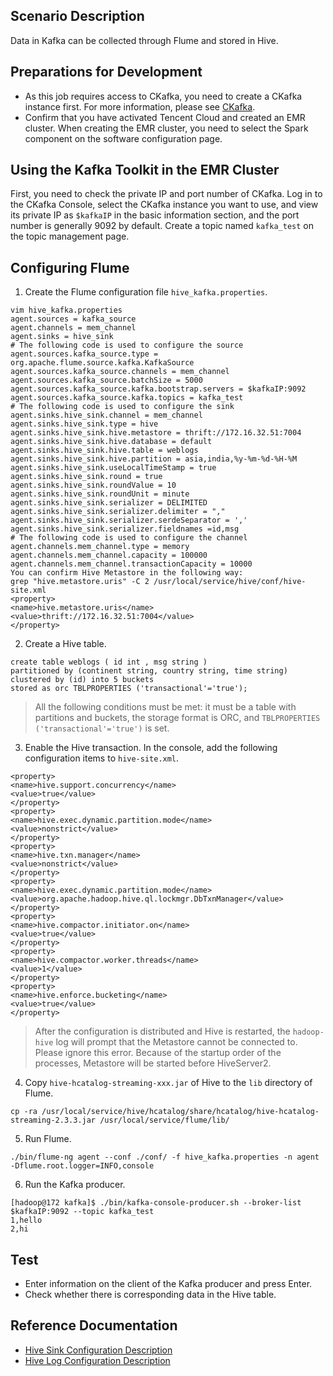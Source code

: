 ## Scenario Description
Data in Kafka can be collected through Flume and stored in Hive.

## Preparations for Development
- As this job requires access to CKafka, you need to create a CKafka instance first. For more information, please see [CKafka](https://intl.cloud.tencent.com/document/product/597).
- Confirm that you have activated Tencent Cloud and created an EMR cluster. When creating the EMR cluster, you need to select the Spark component on the software configuration page.

## Using the Kafka Toolkit in the EMR Cluster
First, you need to check the private IP and port number of CKafka. Log in to the CKafka Console, select the CKafka instance you want to use, and view its private IP as `$kafkaIP` in the basic information section, and the port number is generally 9092 by default. Create a topic named `kafka_test` on the topic management page.

## Configuring Flume
1. Create the Flume configuration file `hive_kafka.properties`.
```
vim hive_kafka.properties
agent.sources = kafka_source
agent.channels = mem_channel
agent.sinks = hive_sink
# The following code is used to configure the source
agent.sources.kafka_source.type = org.apache.flume.source.kafka.KafkaSource
agent.sources.kafka_source.channels = mem_channel
agent.sources.kafka_source.batchSize = 5000
agent.sources.kafka_source.kafka.bootstrap.servers = $kafkaIP:9092
agent.sources.kafka_source.kafka.topics = kafka_test
# The following code is used to configure the sink
agent.sinks.hive_sink.channel = mem_channel
agent.sinks.hive_sink.type = hive
agent.sinks.hive_sink.hive.metastore = thrift://172.16.32.51:7004
agent.sinks.hive_sink.hive.database = default
agent.sinks.hive_sink.hive.table = weblogs
agent.sinks.hive_sink.hive.partition = asia,india,%y-%m-%d-%H-%M
agent.sinks.hive_sink.useLocalTimeStamp = true
agent.sinks.hive_sink.round = true
agent.sinks.hive_sink.roundValue = 10
agent.sinks.hive_sink.roundUnit = minute
agent.sinks.hive_sink.serializer = DELIMITED
agent.sinks.hive_sink.serializer.delimiter = ","
agent.sinks.hive_sink.serializer.serdeSeparator = ','
agent.sinks.hive_sink.serializer.fieldnames =id,msg
# The following code is used to configure the channel
agent.channels.mem_channel.type = memory
agent.channels.mem_channel.capacity = 100000
agent.channels.mem_channel.transactionCapacity = 10000
You can confirm Hive Metastore in the following way:
grep "hive.metastore.uris" -C 2 /usr/local/service/hive/conf/hive-site.xml
<property>
<name>hive.metastore.uris</name>
<value>thrift://172.16.32.51:7004</value>
</property>
```
2. Create a Hive table.
```
create table weblogs ( id int , msg string )
partitioned by (continent string, country string, time string)
clustered by (id) into 5 buckets
stored as orc TBLPROPERTIES ('transactional'='true');
```
>All the following conditions must be met: it must be a table with partitions and buckets, the storage format is ORC, and `TBLPROPERTIES ('transactional'='true')` is set.
3. Enable the Hive transaction.
In the console, add the following configuration items to `hive-site.xml`.
```
<property>
<name>hive.support.concurrency</name>
<value>true</value>
</property>
<property>
<name>hive.exec.dynamic.partition.mode</name>
<value>nonstrict</value>
</property>
<property>
<name>hive.txn.manager</name>
<value>nonstrict</value>
</property>
<property>
<name>hive.exec.dynamic.partition.mode</name>
<value>org.apache.hadoop.hive.ql.lockmgr.DbTxnManager</value>
</property>
<property>
<name>hive.compactor.initiator.on</name>
<value>true</value>
</property>
<property>
<name>hive.compactor.worker.threads</name>
<value>1</value>
</property>
<property>
<name>hive.enforce.bucketing</name>
<value>true</value>
</property>
```
>After the configuration is distributed and Hive is restarted, the `hadoop-hive` log will prompt that the Metastore cannot be connected to. Please ignore this error. Because of the startup order of the processes, Metastore will be started before HiveServer2.
4. Copy `hive-hcatalog-streaming-xxx.jar` of Hive to the `lib` directory of Flume.
```
cp -ra /usr/local/service/hive/hcatalog/share/hcatalog/hive-hcatalog-streaming-2.3.3.jar /usr/local/service/flume/lib/
```
5. Run Flume.
```
./bin/flume-ng agent --conf ./conf/ -f hive_kafka.properties -n agent -Dflume.root.logger=INFO,console
```
6. Run the Kafka producer.
```
[hadoop@172 kafka]$ ./bin/kafka-console-producer.sh --broker-list $kafkaIP:9092 --topic kafka_test
1,hello
2,hi
```

## Test
 - Enter information on the client of the Kafka producer and press Enter.
 - Check whether there is corresponding data in the Hive table.

## Reference Documentation
- [Hive Sink Configuration Description](https://flume.apache.org/FlumeUserGuide.html#hive-sink)
- [Hive Log Configuration Description](https://cwiki.apache.org/confluence/display/Hive/Hive+Transactions#HiveTransactions-NewConfigurationParametersforTransactions)
